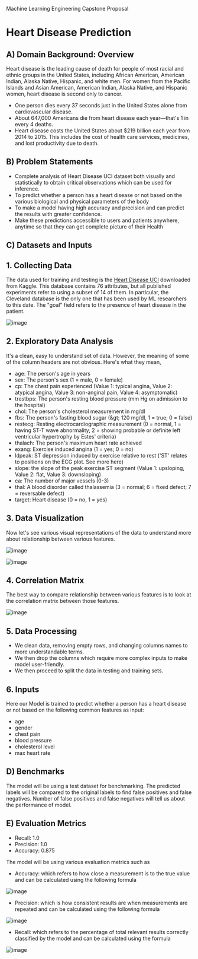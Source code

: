 Machine Learning Engineering Capstone Proposal

# Heart Disease Prediction

## A) Domain Background: Overview

Heart disease is the leading cause of death for people of most racial and ethnic groups in the United States, including African American, American Indian, Alaska Native, Hispanic, and white men. For women from the Pacific Islands and Asian American, American Indian, Alaska Native, and Hispanic women, heart disease is second only to cancer.

- One person dies every 37 seconds just in the United States alone from cardiovascular disease.
- About 647,000 Americans die from heart disease each year—that&#39;s 1 in every 4 deaths.
- Heart disease costs the United States about $219 billion each year from 2014 to 2015. This includes the cost of health care services, medicines, and lost productivity due to death.

## B) Problem Statements

- Complete analysis of Heart Disease UCI dataset both visually and statistically to obtain critical observations which can be used for inference.
- To predict whether a person has a heart disease or not based on the various biological and physical parameters of the body
- To make a model having high accuracy and precision and can predict the results with greater confidence.
- Make these predictions accessible to users and patients anywhere, anytime so that they can get complete picture of their Health

##
## C) Datasets and Inputs

## 1. Collecting Data

The data used for training and testing is the [Heart Disease UCI](https://doi.org/10.24432/C52P4X) downloaded from Kaggle.
This database contains 76 attributes, but all published experiments refer to using a subset of 14 of them. In particular, the Cleveland database is the only one that has been used by ML researchers to this date. The &quot;goal&quot; field refers to the presence of heart disease in the patient.

![image](https://user-images.githubusercontent.com/30470730/72439674-5f9a6a00-37cd-11ea-9366-6ef953b6879e.png)


## 2. Exploratory Data Analysis

It&#39;s a clean, easy to understand set of data. However, the meaning of some of the column headers are not obvious. Here&#39;s what they mean,

- age: The person&#39;s age in years
- sex: The person&#39;s sex (1 = male, 0 = female)
- cp: The chest pain experienced (Value 1: typical angina, Value 2: atypical angina, Value 3: non-anginal pain, Value 4: asymptomatic)
- trestbps: The person&#39;s resting blood pressure (mm Hg on admission to the hospital)
- chol: The person&#39;s cholesterol measurement in mg/dl
- fbs: The person&#39;s fasting blood sugar (\&gt; 120 mg/dl, 1 = true; 0 = false)
- restecg: Resting electrocardiographic measurement (0 = normal, 1 = having ST-T wave abnormality, 2 = showing probable or definite left ventricular hypertrophy by Estes&#39; criteria)
- thalach: The person&#39;s maximum heart rate achieved
- exang: Exercise induced angina (1 = yes; 0 = no)
- ldpeak: ST depression induced by exercise relative to rest (&#39;ST&#39; relates to positions on the ECG plot. See more here)
- slope: the slope of the peak exercise ST segment (Value 1: upsloping, Value 2: flat, Value 3: downsloping)
- ca: The number of major vessels (0-3)
- thal: A blood disorder called thalassemia (3 = normal; 6 = fixed defect; 7 = reversable defect)
- target: Heart disease (0 = no, 1 = yes)

## 3. Data Visualization

Now let&#39;s see various visual representations of the data to understand more about relationship between various features.

![image](https://user-images.githubusercontent.com/30470730/72439765-822c8300-37cd-11ea-8b3e-e0e53fedf0c9.png)

![image](https://user-images.githubusercontent.com/30470730/72439779-89539100-37cd-11ea-80bb-7c721f8e06cb.png)

## 4. Correlation Matrix

The best way to compare relationship between various features is to look at the correlation matrix between those features.

![image](https://user-images.githubusercontent.com/30470730/72439867-bef87a00-37cd-11ea-8613-8144b209d65f.png)

## 5. Data Processing

* We clean data, removing empty rows, and changing columns names to more understandable terms.  
* We then drop the columns which require more complex inputs to make model user-friendly.
* We then proceed to split the data in testing and training sets.

## 6. Inputs

Here our Model is trained to predict whether a person has a heart disease or not based on the following common features as input:

- age
- gender
- chest pain
- blood pressure
- cholesterol level
- max heart rate


## D) Benchmarks

The model will be using a test dataset for benchmarking. The predicted labels will be compared to the original labels to find false positives and false negatives. Number of false positives and false negatives will tell us about the performance of model.

## E) Evaluation Metrics
* Recall:  1.0
* Precision:  1.0
* Accuracy: 0.875

The model will be using various evaluation metrics such as

- Accuracy: which refers to how close a measurement is to the true value and can be calculated using the following formula

![image](https://user-images.githubusercontent.com/30470730/72439883-c586f180-37cd-11ea-94a3-09c09cbd4814.png)


- Precision: which is how consistent results are when measurements are repeated and can be calculated using the following formula

 ![image](https://user-images.githubusercontent.com/30470730/72440009-10a10480-37ce-11ea-8f11-0a3352d0646c.png)

- Recall: which refers to the percentage of total relevant results correctly classified by the model and can be calculated using the formula

 ![image](https://user-images.githubusercontent.com/30470730/72440027-1565b880-37ce-11ea-8bf9-5c5d7a609f85.png)




